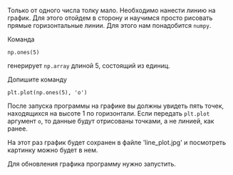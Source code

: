 Только от одного числа толку мало. Необходимо нанести линию на график. Для этого отойдем в сторону и научимся просто рисовать прямые горизонтальные линии. Для этого нам понадобится `numpy`.

Команда

```
np.ones(5)
```

генерирует `np.array` длиной 5, состоящий из единиц.

Допишите команду

```
plt.plot(np.ones(5), 'o')
```

После запуска программы на графике вы должны увидеть пять точек, находящихся на высоте 1 по горизонтали. Если передать `plt.plot` аргумент `o`, то данные будут отрисованы точками, а не линией, как ранее.

На этот раз график будет сохранен в файле 'line_plot.jpg' и посмотреть картинку можно будет в нем. 


Для обновления графика программу нужно запустить.